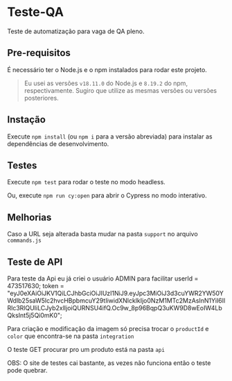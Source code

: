 # Teste-QA

Teste de automatização para vaga de QA pleno.

## Pre-requisitos

É necessário ter o Node.js e o npm instalados para rodar este projeto.

> Eu usei as versões `v18.11.0` do Node.js e `8.19.2` do npm, respectivamente. Sugiro que utilize as mesmas versões ou versões posteriores.

## Instação

Execute `npm install` (ou `npm i` para a versão abreviada) para instalar as dependências de desenvolvimento.

## Testes

Execute  `npm test` para rodar o teste no modo headless.

Ou, execute `npm run cy:open` para abrir o Cypress no modo interativo.


## Melhorias 
Caso a URL seja alterada basta mudar na pasta `support` no arquivo `commands.js` 


## Teste de API
Para teste da Api eu já criei o usuário ADMIN para facilitar
userId = 473517630;
token = "eyJ0eXAiOiJKV1QiLCJhbGciOiJIUzI1NiJ9.eyJpc3MiOiJ3d3cuYWR2YW50YWdlb25saW5lc2hvcHBpbmcuY29tIiwidXNlcklkIjo0NzM1MTc2MzAsInN1YiI6IlRlc3RlQUIiLCJyb2xlIjoiQURNSU4ifQ.Oc9w_8p96BqpQ3uKW9D8wEoIW4LbQksInt5j5Qi0mK0";

Para criação e modificação da imagem só precisa trocar o `productId` e `color` que encontra-se na pasta `integration`

O teste GET procurar pro um produto está na pasta `api`

OBS: O site de testes cai bastante, as vezes não funciona então o teste pode quebrar.